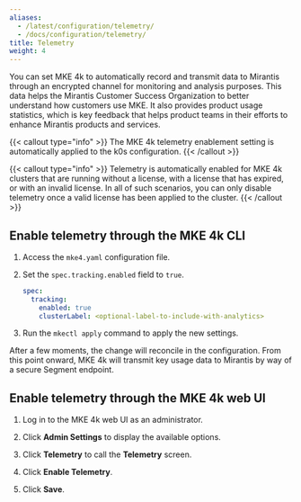 ```yaml
---
aliases:
  - /latest/configuration/telemetry/
  - /docs/configuration/telemetry/
title: Telemetry
weight: 4
---
```


You can set MKE 4k to automatically record and transmit data to Mirantis through
an encrypted channel for monitoring and analysis purposes. This data helps the
Mirantis Customer Success Organization to better understand how customers
use MKE. It also provides product usage statistics, which is key feedback that
helps product teams in their efforts to enhance Mirantis products and
services.

{{< callout type="info" >}}
   The MKE 4k telemetry enablement setting is automatically applied to the k0s
   configuration. 
{{< /callout >}}

{{< callout type="info" >}}
   Telemetry is automatically enabled for MKE 4k clusters that are running
   without a license, with a license that has expired, or with an invalid
   license. In all of such scenarios, you can only disable
   telemetry once a valid license has been applied to the cluster.
{{< /callout >}}

## Enable telemetry through the MKE 4k CLI

1. Access the `mke4.yaml` configuration file.
2. Set the `spec.tracking.enabled` field to `true`.

   ```yaml
   spec:
     tracking:
       enabled: true
       clusterLabel: <optional-label-to-include-with-analytics>
   ```

3. Run the  `mkectl apply` command to apply the new settings.

After a few moments, the change will reconcile in the configuration. From this point onward,
MKE 4k will transmit key usage data to Mirantis by way of a secure Segment endpoint.

## Enable telemetry through the MKE 4k web UI

1. Log in to the MKE 4k web UI as an administrator.

2. Click **Admin Settings** to display the available options.

3. Click **Telemetry** to call the **Telemetry** screen.

4. Click **Enable Telemetry**.

5. Click **Save**.
